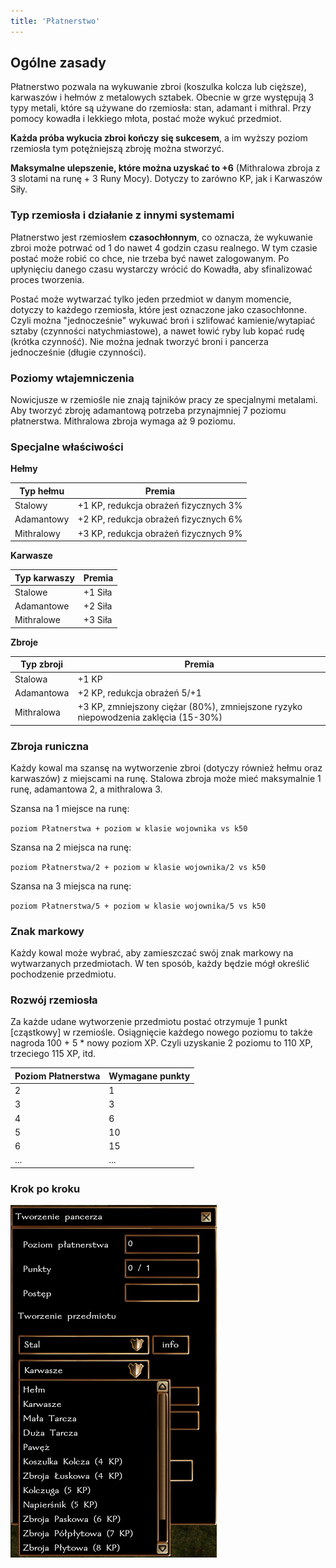```yaml
---
title: 'Płatnerstwo'
---
```



## Ogólne zasady

Płatnerstwo pozwala na wykuwanie zbroi (koszulka kolcza lub cięższe), karwaszów i hełmów z metalowych sztabek. Obecnie w grze występują 3 typy metali, które są używane do rzemiosła: stan, adamant i mithral. Przy pomocy kowadła i lekkiego młota, postać może wykuć przedmiot.

**Każda próba wykucia zbroi kończy się sukcesem**, a im wyższy poziom rzemiosła tym potężniejszą zbroję można stworzyć.

**Maksymalne ulepszenie, które można uzyskać to +6** (Mithralowa zbroja z 3 slotami na runę + 3 Runy Mocy). Dotyczy to zarówno KP, jak i Karwaszów Siły.

### Typ rzemiosła i działanie z innymi systemami

Płatnerstwo jest rzemiosłem **czasochłonnym**, co oznacza, że wykuwanie zbroi może potrwać od 1 do nawet 4 godzin czasu realnego. W tym czasie postać może robić co chce, nie trzeba być nawet zalogowanym. Po upłynięciu danego czasu wystarczy wrócić do Kowadła, aby sfinalizować proces tworzenia.

Postać może wytwarzać tylko jeden przedmiot w danym momencie, dotyczy to każdego rzemiosła, które jest oznaczone jako czasochłonne. Czyli można "jednocześnie" wykuwać broń i szlifować kamienie/wytapiać sztaby (czynności natychmiastowe), a nawet łowić ryby lub kopać rudę (krótka czynność). Nie można jednak tworzyć broni i pancerza jednocześnie (długie czynności).

### Poziomy wtajemniczenia

Nowicjusze w rzemiośle nie znają tajników pracy ze specjalnymi metalami. Aby tworzyć zbroję adamantową potrzeba przynajmniej 7 poziomu płatnerstwa. Mithralowa zbroja wymaga aż 9 poziomu.

### Specjalne właściwości

**Hełmy**

| Typ hełmu  | Premia                                |
|------------|---------------------------------------|
| Stalowy    | +1 KP, redukcja obrażeń fizycznych 3% |
| Adamantowy | +2 KP, redukcja obrażeń fizycznych 6% |
| Mithralowy | +3 KP, redukcja obrażeń fizycznych 9% |

**Karwasze**

| Typ karwaszy  | Premia  |
|------------|---------|
| Stalowe    | +1 Siła |
| Adamantowe | +2 Siła |
| Mithralowe | +3 Siła |

**Zbroje**

| Typ zbroji  | Premia                                                                              |
|------------|-------------------------------------------------------------------------------------|
| Stalowa    | +1 KP                                                                               |
| Adamantowa | +2 KP, redukcja obrażeń 5/+1                                                        |
| Mithralowa | +3 KP, zmniejszony ciężar (80%), zmniejszone ryzyko niepowodzenia zaklęcia (15-30%) |

### Zbroja runiczna

Każdy kowal ma szansę na wytworzenie zbroi (dotyczy również hełmu oraz karwaszów) z miejscami na runę. Stalowa zbroja może mieć maksymalnie 1 runę, adamantowa 2, a mithralowa 3.

Szansa na 1 miejsce na runę:

``poziom Płatnerstwa + poziom w klasie wojownika vs k50``

Szansa na 2 miejsca na runę:

``poziom Płatnerstwa/2 + poziom w klasie wojownika/2 vs k50``

Szansa na 3 miejsca na runę:

``poziom Płatnerstwa/5 + poziom w klasie wojownika/5 vs k50``

### Znak markowy

Każdy kowal może wybrać, aby zamieszczać swój znak markowy na wytwarzanych przedmiotach. W ten sposób, każdy będzie mógł określić pochodzenie przedmiotu.

### Rozwój rzemiosła

Za każde udane wytworzenie przedmiotu postać otrzymuje 1 punkt [cząstkowy] w rzemiośle. Osiągnięcie każdego nowego poziomu to także nagroda 100 + 5 * nowy poziom XP. Czyli uzyskanie 2 poziomu to 110 XP, trzeciego 115 XP, itd.

| Poziom Płatnerstwa | Wymagane punkty |
|--------------------|-----------------|
| 2                  | 1               |
| 3                  | 3               |
| 4                  | 6               |
| 5                  | 10              |
| 6                  | 15              |
| ...                | ...             |

### Krok po kroku

![dialog płatnerstwo](../../static/img/wiki/wiki-rzemioslo/platnerstwo-1.png)